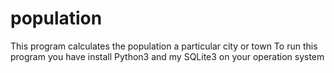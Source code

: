 # population
This program calculates the population a particular city or town 
To run this program you have install Python3 and my SQLite3 on your operation system 
